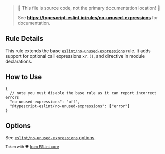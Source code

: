 > 🛑 This file is source code, not the primary documentation location! 🛑
>
> See **https://typescript-eslint.io/rules/no-unused-expressions** for documentation.

## Rule Details

This rule extends the base [`eslint/no-unused-expressions`](https://eslint.org/docs/rules/no-unused-expressions) rule.
It adds support for optional call expressions `x?.()`, and directive in module declarations.

## How to Use

```jsonc
{
  // note you must disable the base rule as it can report incorrect errors
  "no-unused-expressions": "off",
  "@typescript-eslint/no-unused-expressions": ["error"]
}
```

## Options

See [`eslint/no-unused-expressions` options](https://eslint.org/docs/rules/no-unused-expressions#options).

<sup>

Taken with ❤️ [from ESLint core](https://github.com/eslint/eslint/blob/main/docs/rules/no-unused-expressions.md)

</sup>
